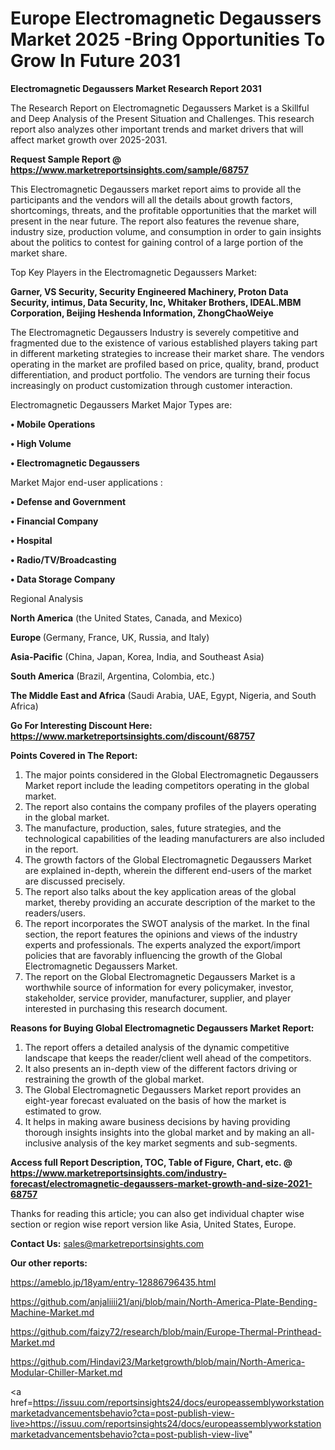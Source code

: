 # Europe Electromagnetic Degaussers Market 2025 -Bring Opportunities To Grow In Future 2031

<strong>Electromagnetic Degaussers Market Research Report 2031</strong>

The Research Report on Electromagnetic Degaussers Market is a Skillful and Deep Analysis of the Present Situation and Challenges. This research report also analyzes other important trends and market drivers that will affect market growth over 2025-2031.

<strong>Request Sample Report @ <a href=https://www.marketreportsinsights.com/sample/68757>https://www.marketreportsinsights.com/sample/68757</a></strong>

This Electromagnetic Degaussers market report aims to provide all the participants and the vendors will all the details about growth factors, shortcomings, threats, and the profitable opportunities that the market will present in the near future. The report also features the revenue share, industry size, production volume, and consumption in order to gain insights about the politics to contest for gaining control of a large portion of the market share.

Top Key Players in the Electromagnetic Degaussers Market:

<strong>Garner, VS Security, Security Engineered Machinery, Proton Data Security, intimus, Data Security, Inc, Whitaker Brothers, IDEAL.MBM Corporation, Beijing Heshenda Information, ZhongChaoWeiye</strong>

The Electromagnetic Degaussers Industry is severely competitive and fragmented due to the existence of various established players taking part in different marketing strategies to increase their market share. The vendors operating in the market are profiled based on price, quality, brand, product differentiation, and product portfolio. The vendors are turning their focus increasingly on product customization through customer interaction.

Electromagnetic Degaussers Market Major Types are:

<strong>• Mobile Operations

• High Volume

• Electromagnetic Degaussers</strong>

Market Major end-user applications :

<strong>• Defense and Government

• Financial Company

• Hospital

• Radio/TV/Broadcasting

• Data Storage Company</strong>

Regional Analysis

</u><strong><b>North America</b></strong> (the United States, Canada, and Mexico)

<strong><b>Europe </b></strong>(Germany, France, UK, Russia, and Italy)

<strong><b>Asia-Pacific</b></strong> (China, Japan, Korea, India, and Southeast Asia)

<strong><b>South America</b></strong> (Brazil, Argentina, Colombia, etc.)

<strong><b>The Middle East and Africa</b></strong> (Saudi Arabia, UAE, Egypt, Nigeria, and South Africa)

<strong>Go For Interesting Discount Here: <a href=https://www.marketreportsinsights.com/discount/68757>https://www.marketreportsinsights.com/discount/68757</a></strong>

<strong>Points Covered in The Report:</strong>
<ol>
  <li>The major points considered in the Global Electromagnetic Degaussers Market report include the leading competitors operating in the global market.</li>
  <li>The report also contains the company profiles of the players operating in the global market.</li>
  <li>The manufacture, production, sales, future strategies, and the technological capabilities of the leading manufacturers are also included in the report.</li>
  <li>The growth factors of the Global Electromagnetic Degaussers Market are explained in-depth, wherein the different end-users of the market are discussed precisely.</li>
  <li>The report also talks about the key application areas of the global market, thereby providing an accurate description of the market to the readers/users.</li>
  <li>The report incorporates the SWOT analysis of the market. In the final section, the report features the opinions and views of the industry experts and professionals. The experts analyzed the export/import policies that are favorably influencing the growth of the Global Electromagnetic Degaussers Market.</li>
  <li>The report on the Global Electromagnetic Degaussers Market is a worthwhile source of information for every policymaker, investor, stakeholder, service provider, manufacturer, supplier, and player interested in purchasing this research document.</li>
</ol>
<strong>Reasons for Buying Global Electromagnetic Degaussers Market Report:</strong>

<ol>
  <li>The report offers a detailed analysis of the dynamic competitive landscape that keeps the reader/client well ahead of the competitors.</li>
  <li>It also presents an in-depth view of the different factors driving or restraining the growth of the global market.</li>
  <li>The Global Electromagnetic Degaussers Market report provides an eight-year forecast evaluated on the basis of how the market is estimated to grow.</li>
  <li>It helps in making aware business decisions by having providing thorough insights insights into the global market and by making an all-inclusive analysis of the key market segments and sub-segments.</li>
</ol>
<strong>Access full Report Description, TOC, Table of Figure, Chart, etc. @ <a href=https://www.marketreportsinsights.com/industry-forecast/electromagnetic-degaussers-market-growth-and-size-2021-68757>https://www.marketreportsinsights.com/industry-forecast/electromagnetic-degaussers-market-growth-and-size-2021-68757</a></strong>


Thanks for reading this article; you can also get individual chapter wise section or region wise report version like Asia, United States, Europe.

<strong>Contact Us:</strong>
sales@marketreportsinsights.com

<strong>Our other reports:</strong>

<a href=https://ameblo.jp/18yam/entry-12886796435.html>https://ameblo.jp/18yam/entry-12886796435.html</a>

<a href=https://github.com/anjaliiii21/anj/blob/main/North-America-Plate-Bending-Machine-Market.md>https://github.com/anjaliiii21/anj/blob/main/North-America-Plate-Bending-Machine-Market.md</a>

<a href=https://github.com/faizy72/research/blob/main/Europe-Thermal-Printhead-Market.md>https://github.com/faizy72/research/blob/main/Europe-Thermal-Printhead-Market.md</a>

<a href=https://github.com/Hindavi23/Marketgrowth/blob/main/North-America-Modular-Chiller-Market.md>https://github.com/Hindavi23/Marketgrowth/blob/main/North-America-Modular-Chiller-Market.md</a>

<a href=https://issuu.com/reportsinsights24/docs/europeassemblyworkstationmarketadvancementsbehavio?cta=post-publish-view-live>https://issuu.com/reportsinsights24/docs/europeassemblyworkstationmarketadvancementsbehavio?cta=post-publish-view-live</a>"

